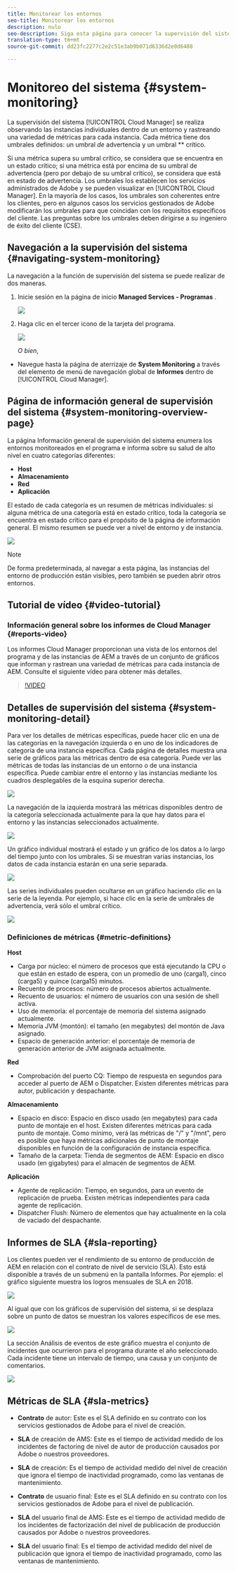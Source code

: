 ```yaml
---
title: Monitorear los entornos
seo-title: Monitorear los entornos
description: nulo
seo-description: Siga esta página para conocer la supervisión del sistema en el Administrador de nube, que se realiza observando las instancias individuales dentro de un entorno y rastreando una variedad de métricas para cada instancia.
translation-type: tm+mt
source-git-commit: dd23fc2277c2e2c51e3ab9b071d6336d2e0d6488

---
```



# Monitoreo del sistema {#system-monitoring}

La supervisión del sistema [!UICONTROL Cloud Manager] se realiza observando las instancias individuales dentro de un entorno y rastreando una variedad de métricas para cada instancia. Cada métrica tiene dos umbrales definidos: un umbral *de* advertencia y un umbral ** crítico.

Si una métrica supera su umbral crítico, se considera que se encuentra en un estado crítico; si una métrica está por encima de su umbral de advertencia (pero por debajo de su umbral crítico), se considera que está en estado de advertencia. Los umbrales los establecen los servicios administrados de Adobe y se pueden visualizar en [!UICONTROL Cloud Manager]. En la mayoría de los casos, los umbrales son coherentes entre los clientes, pero en algunos casos los servicios gestionados de Adobe modificarán los umbrales para que coincidan con los requisitos específicos del cliente. Las preguntas sobre los umbrales deben dirigirse a su ingeniero de éxito del cliente (CSE).

## Navegación a la supervisión del sistema {#navigating-system-monitoring}

La navegación a la función de supervisión del sistema se puede realizar de dos maneras.

1. Inicie sesión en la página de inicio **Managed Services - Programas** .

   ![](assets/ProgramLanding.png)

1. Haga clic en el tercer icono de la tarjeta del programa.

   ![](assets/program-card.png)

   *O bien*,

* Navegue hasta la página de aterrizaje de **System Monitoring** a través del elemento de menú de navegación global de **Informes** dentro de [!UICONTROL Cloud Manager].


## Página de información general de supervisión del sistema {#system-monitoring-overview-page}

La página Información general de supervisión del sistema enumera los entornos monitoreados en el programa e informa sobre su salud de alto nivel en cuatro categorías diferentes:

* **Host**
* **Almacenamiento**
* **Red**
* **Aplicación**

El estado de cada categoría es un resumen de métricas individuales: si alguna métrica de una categoría está en estado crítico, toda la categoría se encuentra en estado crítico para el propósito de la página de información general. El mismo resumen se puede ver a nivel de entorno y de instancia.

![](assets/Reports.png)

>[!NOTE]
>
>De forma predeterminada, al navegar a esta página, las instancias del entorno de producción están visibles, pero también se pueden abrir otros entornos.

## Tutorial de vídeo {#video-tutorial}

### Información general sobre los informes de Cloud Manager {#reports-video}

Los informes Cloud Manager proporcionan una vista de los entornos del programa y de las instancias de AEM a través de un conjunto de gráficos que informan y rastrean una variedad de métricas para cada instancia de AEM.
Consulte el siguiente vídeo para obtener más detalles.

>[!VIDEO](https://video.tv.adobe.com/v/26315/?captions=spa)

## Detalles de supervisión del sistema {#system-monitoring-detail}

Para ver los detalles de métricas específicas, puede hacer clic en una de las categorías en la navegación izquierda o en uno de los indicadores de categoría de una instancia específica. Cada página de detalles muestra una serie de gráficos para las métricas dentro de esa categoría. Puede ver las métricas de todas las instancias de un entorno o de una instancia específica. Puede cambiar entre el entorno y las instancias mediante los cuadros desplegables de la esquina superior derecha.

![](assets/System_Monitoring1.png)

La navegación de la izquierda mostrará las métricas disponibles dentro de la categoría seleccionada actualmente para la que hay datos para el entorno y las instancias seleccionados actualmente.

![](assets/System_Monitoring2.png)

Un gráfico individual mostrará el estado y un gráfico de los datos a lo largo del tiempo junto con los umbrales. Si se muestran varias instancias, los datos de cada instancia estarán en una serie separada.

![](assets/Monitoring_Graphs1.png)

Las series individuales pueden ocultarse en un gráfico haciendo clic en la serie de la leyenda.
Por ejemplo, si hace clic en la serie de umbrales de advertencia, verá sólo el umbral crítico.

![](assets/Monitoring_Graphs2.png)

### Definiciones de métricas {#metric-definitions}

**Host**

* Carga por núcleo: el número de procesos que está ejecutando la CPU o que están en estado de espera, con un promedio de uno (carga1), cinco (carga5) y quince (carga15) minutos.
* Recuento de procesos: número de procesos abiertos actualmente.
* Recuento de usuarios: el número de usuarios con una sesión de shell activa.
* Uso de memoria: el porcentaje de memoria del sistema asignado actualmente.
* Memoria JVM (montón): el tamaño (en megabytes) del montón de Java asignado.
* Espacio de generación anterior: el porcentaje de memoria de generación anterior de JVM asignada actualmente.

**Red**

* Comprobación del puerto CQ: Tiempo de respuesta en segundos para acceder al puerto de AEM o Dispatcher. Existen diferentes métricas para autor, publicación y despachante.

**Almacenamiento**

* Espacio en disco: Espacio en disco usado (en megabytes) para cada punto de montaje en el host. Existen diferentes métricas para cada punto de montaje. Como mínimo, verá las métricas de "/" y "/mnt", pero es posible que haya métricas adicionales de punto de montaje disponibles en función de la configuración de instancia específica.
* Tamaño de la carpeta: Tienda de segmentos de AEM: Espacio en disco usado (en gigabytes) para el almacén de segmentos de AEM.

**Aplicación**

* Agente de replicación: Tiempo, en segundos, para un evento de replicación de prueba. Existen métricas independientes para cada agente de replicación.
* Dispatcher Flush: Número de elementos que hay actualmente en la cola de vaciado del despachante.

## Informes de SLA {#sla-reporting}

Los clientes pueden ver el rendimiento de su entorno de producción de AEM en relación con el contrato de nivel de servicio (SLA). Esto está disponible a través de un submenú en la pantalla Informes.
Por ejemplo: el gráfico siguiente muestra los logros mensuales de SLA en 2018.

![](assets/sla-reporting1.png)

Al igual que con los gráficos de supervisión del sistema, si se desplaza sobre un punto de datos se muestran los valores específicos de ese mes.

![](assets/sla-reporting2.png)

La sección Análisis de eventos de este gráfico muestra el conjunto de incidentes que ocurrieron para el programa durante el año seleccionado. Cada incidente tiene un intervalo de tiempo, una causa y un conjunto de comentarios.

![](assets/sla-reporting3.png)

## Métricas de SLA {#sla-metrics}

* **Contrato** de autor: Este es el SLA definido en su contrato con los servicios gestionados de Adobe para el nivel de creación.

* **SLA** de creación de AMS: Este es el tiempo de actividad medido de los incidentes de factoring de nivel de autor de producción causados por Adobe o nuestros proveedores.

* **SLA** de creación: Es el tiempo de actividad medido del nivel de creación que ignora el tiempo de inactividad programado, como las ventanas de mantenimiento.

* **Contrato** de usuario final: Este es el SLA definido en su contrato con los servicios gestionados de Adobe para el nivel de publicación.

* **SLA** del usuario final de AMS: Este es el tiempo de actividad medido de los incidentes de factorización del nivel de publicación de producción causados por Adobe o nuestros proveedores.

* **SLA** del usuario final: Es el tiempo de actividad medido del nivel de publicación que ignora el tiempo de inactividad programado, como las ventanas de mantenimiento.